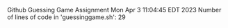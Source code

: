 Github Guessing Game Assignment
Mon Apr  3 11:04:45 EDT 2023
Number of lines of code in 'guessinggame.sh': 29
